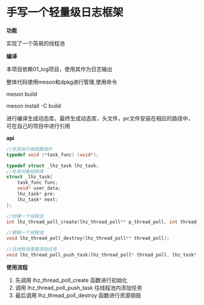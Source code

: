 # 手写一个轻量级日志框架

**功能**

实现了一个简易的线程池

**编译**

本项目依赖01_log项目，使用其作为日志输出

整体代码使用meson和dpkg进行管理,使用命令

meson build

meson install -C build

进行编译生成动态库，最终生成动态库，头文件，pc文件安装在相应的路径中，可在自己的项目中进行引用

**api**

```c
//任务执行体函数指针
typedef void (*task_func) (void*);

typedef struct _lhz_task lhz_task;
//任务对象结构体
struct _lhz_task{
    task_func func;
    void* user_data;
    lhz_task* pre;
    lhz_task* next;
};

//创建一个线程池
int lhz_thread_poll_create(lhz_thread_poll** p_thread_poll, int thread_count);

//销毁一个线程池
void lhz_thread_poll_destroy(lhz_thread_poll** thread_poll);

//往线程池里面添加任务
void lhz_thread_poll_push_task(lhz_thread_poll* thread_poll, lhz_task* task);  
```

**使用流程**

1. 先调用 lhz_thread_poll_create 函数进行初始化
2. 调用 lhz_thread_poll_push_task 往线程池内添加任务
3. 最后调用 lhz_thread_poll_destroy 函数进行资源销毁